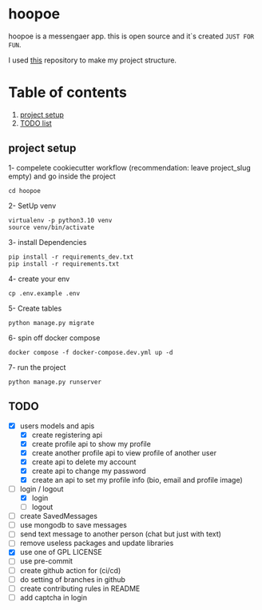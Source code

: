 # hoopoe

hoopoe is a messengaer app. this is open source and it`s created ``` JUST FOR FUN ```.

I used [this](https://github.com/amirbahador-hub/django_style_guide) repository to make my project structure. 

# Table of contents
1. [project setup](#projec_setup)
2. [TODO list](#todo)


## project setup <a name="projec_setup"></a>

1- compelete cookiecutter workflow (recommendation: leave project_slug empty) and go inside the project
```
cd hoopoe
```

2- SetUp venv
```
virtualenv -p python3.10 venv
source venv/bin/activate
```

3- install Dependencies
```
pip install -r requirements_dev.txt
pip install -r requirements.txt
```

4- create your env
```
cp .env.example .env
```

5- Create tables
```
python manage.py migrate
```

6- spin off docker compose
```
docker compose -f docker-compose.dev.yml up -d
```

7- run the project
```
python manage.py runserver
```

## TODO <a name="todo"></a>

- [x] users models and apis
    - [x] create registering api
    - [x] create profile api to show my profile
    - [x] create another profile api to view profile of another user
    - [x] create api to delete my account
    - [x] create api to change my password
    - [x] create an api to set my profile info (bio, email and profile image)
- [ ] login / logout
    - [x] login
    - [ ] logout
- [ ] create SavedMessages
- [ ] use mongodb to save messages
- [ ] send text message to another person (chat but just with text)
- [ ] remove useless packages and update libraries
- [x] use one of GPL LICENSE
- [ ] use pre-commit
- [ ] create github action for (ci/cd)
- [ ] do setting of branches in github
- [ ] create contributing rules in README 
- [ ] add captcha in login
